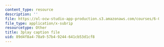 ```yaml
---
content_type: resource
description: ''
file: https://ol-ocw-studio-app-production.s3.amazonaws.com/courses/6-0001-introduction-to-computer-science-and-programming-in-python-fall-2016/89d4f8a478a957b49244641cb53d1cf8_MjbuarJ7SE0.vtt
file_type: application/x-subrip
resourcetype: Other
title: 3play caption file
uid: 89d4f8a4-78a9-57b4-9244-641cb53d1cf8
---
```

